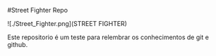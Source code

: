 #Street Fighter Repo

![./Street_Fighter.png](STREET FIGHTER)

Este repositorio é um teste para relembrar os conhecimentos de git e github.